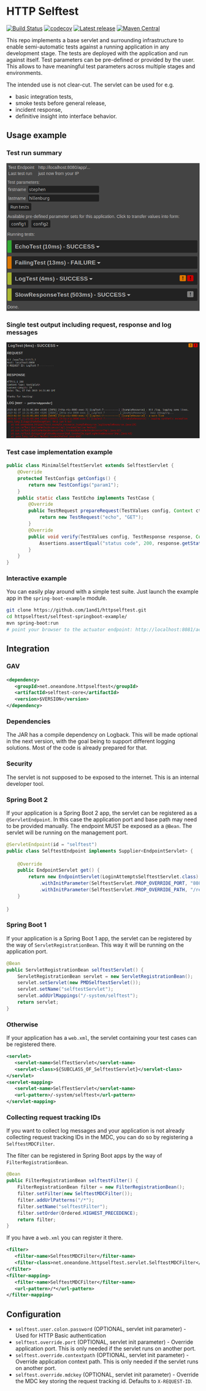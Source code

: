 # HTTP Selftest
[![Build Status](https://travis-ci.org/1and1/httpselftest.svg?branch=master)](https://travis-ci.org/1and1/httpselftest)
[![codecov](https://codecov.io/gh/1and1/httpselftest/branch/master/graph/badge.svg)](https://codecov.io/gh/1and1/httpselftest)
[![Latest release](https://img.shields.io/github/release/1and1/httpselftest.svg)](https://github.com/1and1/httpselftest/releases/latest)
[![Maven Central](https://maven-badges.herokuapp.com/maven-central/net.oneandone.httpselftest/selftest-core/badge.svg)](https://maven-badges.herokuapp.com/maven-central/net.oneandone.httpselftest/selftest-core)

This repo implements a base servlet and surrounding infrastructure to enable semi-automatic tests against a running application in any development stage. The tests are deployed with the application and run against itself. Test parameters can be pre-defined or provided by the user. This allows to have meaningful test parameters across multiple stages and environments.

The intended use is not clear-cut. The servlet can be used for e.g.
- basic integration tests,
- smoke tests before general release,
- incident response,
- definitive insight into interface behavior.

## Usage example
### Test run summary
![Single test output](doc/clip_run_collapsed.png)

### Single test output including request, response and log messages
![Single test output](doc/clip_single_test.png)

### Test case implementation example
```java
public class MinimalSelftestServlet extends SelftestServlet {
    @Override
    protected TestConfigs getConfigs() {
        return new TestConfigs("param1");
    }
    public static class TestEcho implements TestCase {
        @Override
        public TestRequest prepareRequest(TestValues config, Context ctx) throws Exception {
            return new TestRequest("echo", "GET");
        }
        @Override
        public void verify(TestValues config, TestResponse response, Context ctx) throws Exception {
            Assertions.assertEqual("status code", 200, response.getStatus());
        }
    }
}
```

### Interactive example
You can easily play around with a simple test suite. Just launch the example app in the `spring-boot-example` module.

```bash
git clone https://github.com/1and1/httpselftest.git
cd httpselftest/selftest-springboot-example/
mvn spring-boot:run
# point your browser to the actuator endpoint: http://localhost:8081/actuator/selftest
```

## Integration
### GAV
```xml
<dependency>
   <groupId>net.oneandone.httpselftest</groupId>
   <artifactId>selftest-core</artifactId>
   <version>$VERSION</version>
</dependency>
```

### Dependencies
The JAR has a compile dependency on Logback. This will be made optional in the next version, with the goal being to support different logging solutions. Most of the code is already prepared for that.

### Security
The servlet is not supposed to be exposed to the internet. This is an internal developer tool.

### Spring Boot 2
If your application is a Spring Boot 2 app, the servlet can be registered as a `@ServletEndpoint`. In this case the application port and base path may need to be provided manually. The endpoint MUST be exposed as a `@Bean`. The servlet will be running on the management port.

```java
@ServletEndpoint(id = "selftest")
public class SelftestEndpoint implements Supplier<EndpointServlet> {

    @Override
    public EndpointServlet get() {
        return new EndpointServlet(LoginAttemptsSelftestServlet.class)
            .withInitParameter(SelftestServlet.PROP_OVERRIDE_PORT, "8080")
            .withInitParameter(SelftestServlet.PROP_OVERRIDE_PATH, "/rest");
    }

}
```
### Spring Boot 1
If your application is a Spring Boot 1 app, the servlet can be registered by the way of `ServletRegistrationBean`. This way it will be running on the application port.

```java
@Bean
public ServletRegistrationBean selftestServlet() {
    ServletRegistrationBean servlet = new ServletRegistrationBean();
    servlet.setServlet(new PMDSelftestServlet());
    servlet.setName("selftestServlet");
    servlet.addUrlMappings("/-system/selftest");
    return servlet;
}
```

### Otherwise
If your application has a `web.xml`, the servlet containing your test cases can be registered there.
```xml
<servlet>
   <servlet-name>SelfTestServlet</servlet-name>
   <servlet-class>${SUBCLASS_OF_SelftestServlet}</servlet-class>
</servlet>
<servlet-mapping>
   <servlet-name>SelfTestServlet</servlet-name>
   <url-pattern>/-system/selftest</url-pattern>
</servlet-mapping>
```

### Collecting request tracking IDs
If you want to collect log messages and your application is not already collecting request tracking IDs in the MDC, you can do so by registering a `SelftestMDCFilter`.

The filter can be registered in Spring Boot apps by the way of `FilterRegistrationBean`.

```java
@Bean
public FilterRegistrationBean selftestFilter() {
    FilterRegistrationBean filter = new FilterRegistrationBean();
    filter.setFilter(new SelftestMDCFilter());
    filter.addUrlPatterns("/*");
    filter.setName("selftestFilter");
    filter.setOrder(Ordered.HIGHEST_PRECEDENCE);
    return filter;
}
```

If you have a `web.xml` you can register it there.
```xml
<filter>
   <filter-name>SelftestMDCFilter</filter-name>
   <filter-class>net.oneandone.httpselftest.servlet.SelftestMDCFilter</filter-class>
</filter>
<filter-mapping>
   <filter-name>SelftestMDCFilter</filter-name>
   <url-pattern>/*</url-pattern>
</filter-mapping>
```

## Configuration
- `selftest.user.colon.password` (OPTIONAL, servlet init parameter) - Used for HTTP Basic authentication
- `selftest.override.port` (OPTIONAL, servlet init parameter) - Override application port. This is only needed if the servlet runs on another port.
- `selftest.override.contextpath` (OPTIONAL, servlet init parameter) - Override application context path. This is only needed if the servlet runs on another port.
- `selftest.override.mdckey` (OPTIONAL, servlet init parameter) - Override the MDC key storing the request tracking id. Defaults to `X-REQUEST-ID`.
